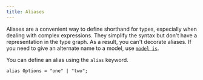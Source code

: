 ```yaml
---
title: Aliases
---
```


Aliases are a convenient way to define shorthand for types, especially when dealing with complex expressions. They simplify the syntax but don't have a representation in the type graph. As a result, you can't decorate aliases. If you need to give an alternate name to a model, use [`model is`](./models.md).

You can define an alias using the `alias` keyword.

```typespec
alias Options = "one" | "two";
```
